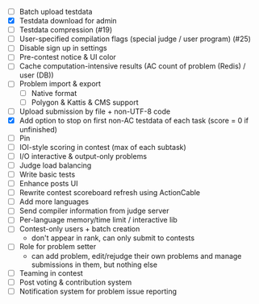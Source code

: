 - [ ] Batch upload testdata
- [x] Testdata download for admin
- [ ] Testdata compression (#19)
- [ ] User-specified compilation flags (special judge / user program) (#25)
- [ ] Disable sign up in settings
- [ ] Pre-contest notice & UI color
- [ ] Cache computation-intensive results (AC count of problem (Redis) / user (DB))
- [ ] Problem import & export
    - [ ] Native format
    - [ ] Polygon & Kattis & CMS support
- [ ] Upload submission by file + non-UTF-8 code
- [x] Add option to stop on first non-AC testdata of each task (score = 0 if unfinished)
- [ ] Pin
- [ ] IOI-style scoring in contest (max of each subtask)
- [ ] I/O interactive & output-only problems
- [ ] Judge load balancing
- [ ] Write basic tests
- [ ] Enhance posts UI
- [ ] Rewrite contest scoreboard refresh using ActionCable
- [ ] Add more languages
- [ ] Send compiler information from judge server
- [ ] Per-language memory/time limit / interactive lib
- [ ] Contest-only users + batch creation
    - don't appear in rank, can only submit to contests
- [ ] Role for problem setter
    - can add problem, edit/rejudge their own problems and manage submissions in them, but nothing else
- [ ] Teaming in contest
- [ ] Post voting & contribution system
- [ ] Notification system for problem issue reporting
